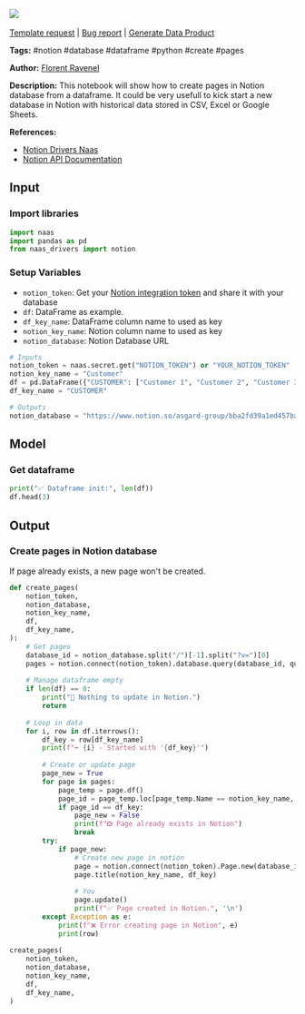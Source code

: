 <a href="https://app.naas.ai/user-redirect/naas/downloader?url=https://raw.githubusercontent.com/jupyter-naas/awesome-notebooks/master/Notion/Notion_Create_pages_in_database_from_dataframe.ipynb" target="_parent"><img src="https://naasai-public.s3.eu-west-3.amazonaws.com/open_in_naas.svg"/></a><br><br><a href="https://github.com/jupyter-naas/awesome-notebooks/issues/new?assignees=&labels=&template=template-request.md&title=Tool+-+Action+of+the+notebook+">Template request</a> | <a href="https://github.com/jupyter-naas/awesome-notebooks/issues/new?assignees=&labels=bug&template=bug_report.md&title=Notion+-+Create+pages+in+database+from+dataframe:+Error+short+description">Bug report</a> | <a href="https://app.naas.ai/user-redirect/naas/downloader?url=https://raw.githubusercontent.com/jupyter-naas/awesome-notebooks/master/Naas/Naas_Start_data_product.ipynb" target="_parent">Generate Data Product</a>

**Tags:** #notion #database #dataframe #python #create #pages

**Author:** [Florent Ravenel](https://www.linkedin.com/in/florent-ravenel/)

**Description:** This notebook will show how to create pages in Notion database from a dataframe. It could be very usefull to kick start a new database in Notion with historical data stored in CSV, Excel or Google Sheets.

**References:**
- [Notion Drivers Naas](https://github.com/jupyter-naas/drivers/blob/main/naas_drivers/tools/notion.py)
- [Notion API Documentation](https://developers.notion.com/)

## Input

### Import libraries


```python
import naas
import pandas as pd
from naas_drivers import notion
```

### Setup Variables
- `notion_token`: Get your [Notion integration token](https://docs.naas.ai/drivers/notion) and share it with your database
- `df`: DataFrame as example.
- `df_key_name`: DataFrame column name to used as key
- `notion_key_name`: Notion column name to used as key
- `notion_database`: Notion Database URL


```python
# Inputs
notion_token = naas.secret.get("NOTION_TOKEN") or "YOUR_NOTION_TOKEN"
notion_key_name = "Customer"
df = pd.DataFrame({"CUSTOMER": ["Customer 1", "Customer 2", "Customer 3"]})
df_key_name = "CUSTOMER"

# Outputs
notion_database = "https://www.notion.so/asgard-group/bba2fd39a1ed457ba8e90a1104e58d13?v=39b4ecexxxxxxxxxxxxxxxxxxxxxxxxxxxxx"
```

## Model

### Get dataframe


```python
print("✅ Dataframe init:", len(df))
df.head(3)
```

## Output

### Create pages in Notion database
If page already exists, a new page won't be created.


```python
def create_pages(
    notion_token,
    notion_database,
    notion_key_name,
    df,
    df_key_name,
):
    # Get pages
    database_id = notion_database.split("/")[-1].split("?v=")[0]
    pages = notion.connect(notion_token).database.query(database_id, query={})
    
    # Manage dataframe empty
    if len(df) == 0:
        print("🛑 Nothing to update in Notion.")
        return
    
    # Loop in data 
    for i, row in df.iterrows():
        df_key = row[df_key_name]
        print(f"➡️ {i} - Started with '{df_key}'")
        
        # Create or update page
        page_new = True
        for page in pages:
            page_temp = page.df()
            page_id = page_temp.loc[page_temp.Name == notion_key_name, "Value"].values
            if page_id == df_key:
                page_new = False
                print(f"❎ Page already exists in Notion")
                break
        try:
            if page_new:
                # Create new page in notion
                page = notion.connect(notion_token).Page.new(database_id=database_id).create()
                page.title(notion_key_name, df_key)
                
                # You
                page.update()
                print(f"✅ Page created in Notion.", '\n')
        except Exception as e:
            print(f"❌ Error creating page in Notion", e)
            print(row)
            
create_pages(
    notion_token,
    notion_database,
    notion_key_name,
    df,
    df_key_name,
)
```
